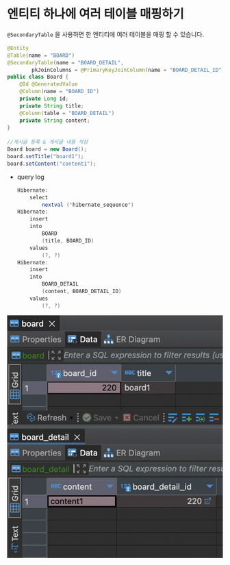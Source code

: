 # 엔티티 하나에 여러 테이블 매핑하기

`@SecondaryTable` 을 사용하면 한 엔티티에 여러 테이블을 매핑 할 수 있습니다.

```java
@Entity
@Table(name = "BOARD")
@SecondaryTable(name = "BOARD_DETAIL",
        pkJoinColumns = @PrimaryKeyJoinColumn(name = "BOARD_DETAIL_ID"))
public class Board {
    @Id @GeneratedValue
    @Column(name = "BOARD_ID")
    private Long id;
    private String title;
    @Column(table = "BOARD_DETAIL")
    private String content;
}

//게시글 등록 & 게시글 내용 작성
Board board = new Board();
board.setTitle("board1");
board.setContent("content1");
```

- query log

    ```java
    Hibernate: 
        select
            nextval ('hibernate_sequence')
    Hibernate: 
        insert 
        into
            BOARD
            (title, BOARD_ID) 
        values
            (?, ?)
    Hibernate: 
        insert 
        into
            BOARD_DETAIL
            (content, BOARD_DETAIL_ID) 
        values
            (?, ?)
    ```


![Untitled](../image/7/7_16.png)